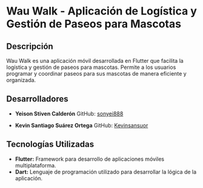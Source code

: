 # Wau Walk - Aplicación de Logística y Gestión de Paseos para Mascotas

## Descripción

Wau Walk es una aplicación móvil desarrollada en Flutter que facilita la logística y gestión de paseos para mascotas. Permite a los usuarios programar y coordinar paseos para sus mascotas de manera eficiente y organizada.

## Desarrolladores

- **Yeison Stiven Calderón**
  GitHub: [sonyei888](https://github.com/sonyei888)

- **Kevin Santiago Suárez Ortega**
  GitHub: [Kevinsansuor](https://github.com/Kevinsansuor)

## Tecnologías Utilizadas

- **Flutter:** Framework para desarrollo de aplicaciones móviles multiplataforma.
- **Dart:** Lenguaje de programación utilizado para desarrollar la lógica de la aplicación.
